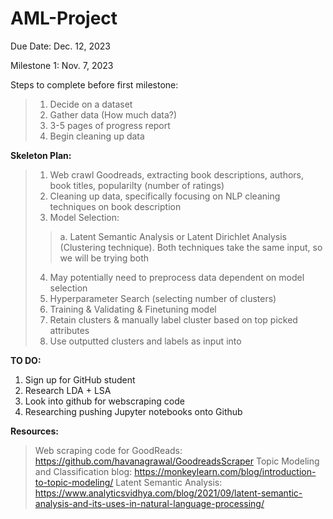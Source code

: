 # AML-Project
Due Date: Dec. 12, 2023

Milestone 1: Nov. 7, 2023

Steps to complete before first milestone:
> 1. Decide on a dataset
> 2. Gather data (How much data?)
> 3. 3-5 pages of progress report
> 4. Begin cleaning up data


**Skeleton Plan:**
> 1. Web crawl Goodreads, extracting book descriptions, authors, book titles, popularilty (number of ratings)
> 2. Cleaning up data, specifically focusing on NLP cleaning techniques on book description
> 3. Model Selection:
>> a. Latent Semantic Analysis or Latent Dirichlet Analysis (Clustering technique). Both techniques take the same input, so we will be trying both
> 4. May potentially need to preprocess data dependent on model selection
> 5. Hyperparameter Search (selecting number of clusters)
> 6. Training & Validating & Finetuning model
> 7. Retain clusters & manually label cluster based on top picked attributes
> 8. Use outputted clusters and labels as input into


**TO DO:**
1. Sign up for GitHub student  
2. Research LDA + LSA
3. Look into github for webscraping code
4. Researching pushing Jupyter notebooks onto Github


**Resources:**
> Web scraping code for GoodReads: https://github.com/havanagrawal/GoodreadsScraper
> Topic Modeling and Classification blog: https://monkeylearn.com/blog/introduction-to-topic-modeling/
> Latent Semantic Analysis: https://www.analyticsvidhya.com/blog/2021/09/latent-semantic-analysis-and-its-uses-in-natural-language-processing/
